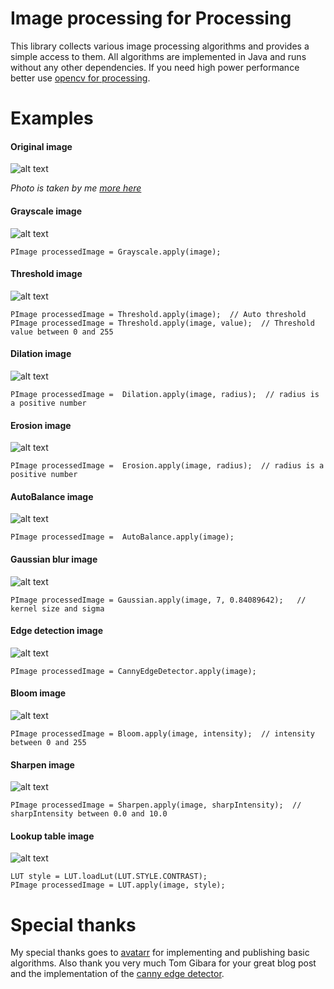 # Image processing for Processing
This library collects various image processing algorithms and provides a simple access to them. All algorithms are implemented in Java and runs without any other dependencies. If you need high power performance better use [opencv for processing](https://github.com/atduskgreg/opencv-processing).

# Examples
#### Original image
![alt text](https://github.com/Milchreis/processing-imageprocessing/blob/master/examples/Basics/data/example.jpg?raw=true)

_Photo is taken by me [more here](https://www.instagram.com/milchreisjunkie/)_

#### Grayscale image
![alt text](https://github.com/Milchreis/processing-imageprocessing/blob/master/img/gray.png?raw=true)
```
PImage processedImage = Grayscale.apply(image);
```

#### Threshold image
![alt text](https://github.com/Milchreis/processing-imageprocessing/blob/master/img/threshold.png?raw=true)
```
PImage processedImage = Threshold.apply(image);  // Auto threshold
PImage processedImage = Threshold.apply(image, value);  // Threshold value between 0 and 255
```

#### Dilation image
![alt text](https://github.com/Milchreis/processing-imageprocessing/blob/master/img/dilation.png?raw=true)
```
PImage processedImage =  Dilation.apply(image, radius);  // radius is a positive number
```

#### Erosion image
![alt text](https://github.com/Milchreis/processing-imageprocessing/blob/master/img/erosion.png?raw=true)
```
PImage processedImage =  Erosion.apply(image, radius);  // radius is a positive number
```

#### AutoBalance image
![alt text](https://github.com/Milchreis/processing-imageprocessing/blob/master/img/autobalance.png?raw=true)
```
PImage processedImage =  AutoBalance.apply(image);
```

#### Gaussian blur image
![alt text](https://github.com/Milchreis/processing-imageprocessing/blob/master/img/gaussian.png?raw=true)
```
PImage processedImage = Gaussian.apply(image, 7, 0.84089642);   // kernel size and sigma 
```

#### Edge detection image
![alt text](https://github.com/Milchreis/processing-imageprocessing/blob/master/img/canny.png?raw=true)
```
PImage processedImage = CannyEdgeDetector.apply(image);
```
 
#### Bloom image
![alt text](https://github.com/Milchreis/processing-imageprocessing/blob/master/img/bloom.png?raw=true)
```
PImage processedImage = Bloom.apply(image, intensity);  // intensity between 0 and 255
```

#### Sharpen image
![alt text](https://github.com/Milchreis/processing-imageprocessing/blob/master/img/sharpen.png?raw=true)
```
PImage processedImage = Sharpen.apply(image, sharpIntensity);  // sharpIntensity between 0.0 and 10.0
```

#### Lookup table image
![alt text](https://github.com/Milchreis/processing-imageprocessing/blob/master/img/lut.png?raw=true)
```
LUT style = LUT.loadLut(LUT.STYLE.CONTRAST);
PImage processedImage = LUT.apply(image, style); 
```

# Special thanks
My special thanks goes to [avatarr](https://github.com/avatarr/java-image-processing-algorithm) for implementing and publishing basic algorithms. Also thank you very much Tom Gibara for your great blog post and the implementation of the [canny edge detector](http://www.tomgibara.com/computer-vision/canny-edge-detector).
